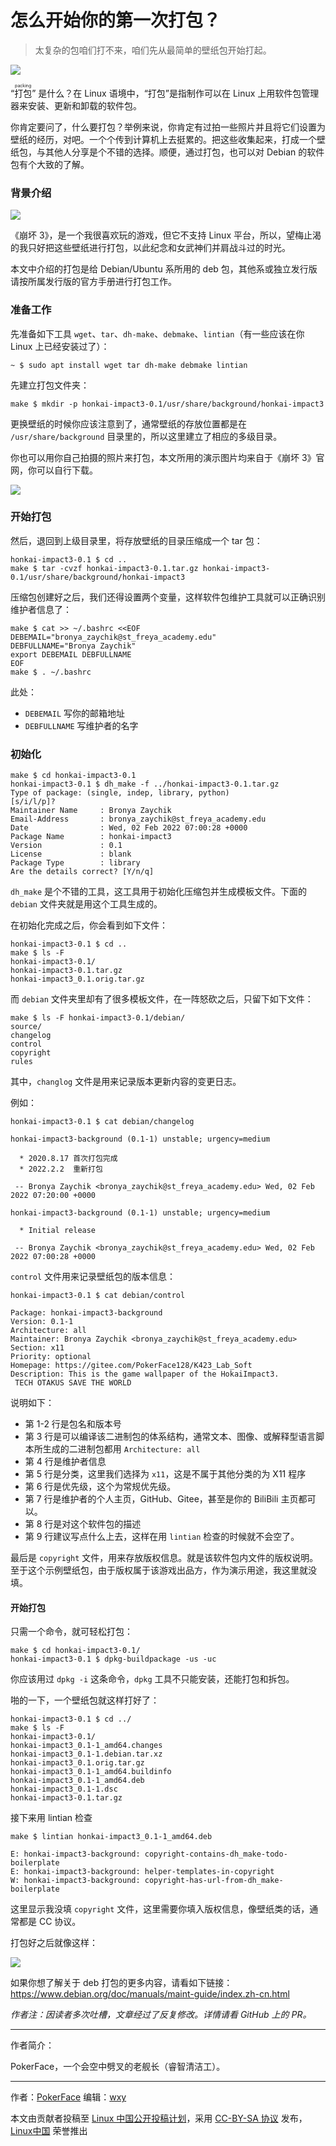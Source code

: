 [#]: subject: "怎么开始你的第一次打包？"
[#]: author: "PokerFace128 https://github.com/pokerface128"
[#]: keywords: "打包 deb"
[#]: url: " "

# 怎么开始你的第一次打包？

 > 太复杂的包咱们打不来，咱们先从最简单的壁纸包开始打起。

![](https://s3.bmp.ovh/imgs/2022/03/349fee489f974553.png)

“<ruby>打包<rt>packing</rt></ruby>” 是什么？在 Linux 语境中，“打包”是指制作可以在 Linux 上用软件包管理器来安装、更新和卸载的软件包。

你肯定要问了，什么要打包？举例来说，你肯定有过拍一些照片并且将它们设置为壁纸的经历，对吧。一个个传到计算机上去挺累的。把这些收集起来，打成一个壁纸包，与其他人分享是个不错的选择。顺便，通过打包，也可以对 Debian 的软件包有个大致的了解。

### 背景介绍

![](https://ftp.bmp.ovh/imgs/2019/09/3101e88de6e8b45a.jpg)

《崩坏 3》，是一个我很喜欢玩的游戏，但它不支持 Linux 平台，所以，望梅止渴的我只好把这些壁纸进行打包，以此纪念和女武神们并肩战斗过的时光。

本文中介绍的打包是给 Debian/Ubuntu 系所用的 deb 包，其他系或独立发行版请按所属发行版的官方手册进行打包工作。

### 准备工作

先准备如下工具 `wget`、`tar`、`dh-make`、`debmake`、`lintian`（有一些应该在你 Linux 上已经安装过了）：

```
~ $ sudo apt install wget tar dh-make debmake lintian
```

先建立打包文件夹：

```
make $ mkdir -p honkai-impact3-0.1/usr/share/background/honkai-impact3
```

更换壁纸的时候你应该注意到了，通常壁纸的存放位置都是在 `/usr/share/background` 目录里的，所以这里建立了相应的多级目录。

你也可以用你自己拍摄的照片来打包，本文所用的演示图片均来自于《崩坏 3》官网，你可以自行下载。

![](https://s3.bmp.ovh/imgs/2022/03/5fd5926b55fa0862.png)

### 开始打包

然后，退回到上级目录里，将存放壁纸的目录压缩成一个 tar 包：

```
honkai-impact3-0.1 $ cd ..
make $ tar -cvzf honkai-impact3-0.1.tar.gz honkai-impact3-0.1/usr/share/background/honkai-impact3
```

压缩包创建好之后，我们还得设置两个变量，这样软件包维护工具就可以正确识别维护者信息了：

```
make $ cat >> ~/.bashrc <<EOF
DEBEMAIL="bronya_zaychik@st_freya_academy.edu"
DEBFULLNAME="Bronya Zaychik"
export DEBEMAIL DEBFULLNAME
EOF
make $ . ~/.bashrc
```

此处：

- `DEBEMAIL` 写你的邮箱地址
- `DEBFULLNAME` 写维护者的名字

### 初始化

```
make $ cd honkai-impact3-0.1 
honkai-impact3-0.1 $ dh_make -f ../honkai-impact3-0.1.tar.gz
Type of package: (single, indep, library, python)
[s/i/l/p]?
Maintainer Name     : Bronya Zaychik
Email-Address       : bronya_zaychik@st_freya_academy.edu
Date                : Wed, 02 Feb 2022 07:00:28 +0000
Package Name        : honkai-impact3
Version             : 0.1
License             : blank
Package Type        : library
Are the details correct? [Y/n/q]
```

`dh_make` 是个不错的工具，这工具用于初始化压缩包并生成模板文件。下面的 `debian` 文件夹就是用这个工具生成的。

在初始化完成之后，你会看到如下文件：

```
honkai-impact3-0.1 $ cd ..
make $ ls -F
honkai-impact3-0.1/
honkai-impact3-0.1.tar.gz
honkai-impact3_0.1.orig.tar.gz
```

而 `debian` 文件夹里却有了很多模板文件，在一阵怒砍之后，只留下如下文件：

```
make $ ls -F honkai-impact3-0.1/debian/
source/
changelog
control
copyright
rules
```

其中，`changlog` 文件是用来记录版本更新内容的变更日志。

例如：

```
honkai-impact3-0.1 $ cat debian/changelog
```

```
honkai-impact3-background (0.1-1) unstable; urgency=medium

  * 2020.8.17 首次打包完成
  * 2022.2.2  重新打包

 -- Bronya Zaychik <bronya_zaychik@st_freya_academy.edu> Wed, 02 Feb 2022 07:20:00 +0000

honkai-impact3-background (0.1-1) unstable; urgency=medium

  * Initial release 

 -- Bronya Zaychik <bronya_zaychik@st_freya_academy.edu> Wed, 02 Feb 2022 07:00:28 +0000
```

`control` 文件用来记录壁纸包的版本信息：

```
honkai-impact3-0.1 $ cat debian/control
```

```
Package: honkai-impact3-background
Version: 0.1-1
Architecture: all
Maintainer: Bronya Zaychik <bronya_zaychik@st_freya_academy.edu>
Section: x11
Priority: optional
Homepage: https://gitee.com/PokerFace128/K423_Lab_Soft
Description: This is the game wallpaper of the HokaiImpact3.
 TECH OTAKUS SAVE THE WORLD
```

说明如下：

- 第 1-2 行是包名和版本号
- 第 3 行是可以编译该二进制包的体系结构，通常文本、图像、或解释型语言脚本所生成的二进制包都用 `Architecture: all`
- 第 4 行是维护者信息
- 第 5 行是分类，这里我们选择为 `x11`，这是不属于其他分类的为 X11 程序
- 第 6 行是优先级，这个为常规优先级。
- 第 7 行是维护者的个人主页，GitHub、Gitee，甚至是你的 BiliBili 主页都可以。
- 第 8 行是对这个软件包的描述 
- 第 9 行建议写点什么上去，这样在用 `lintian` 检查的时候就不会空了。

最后是 `copyright` 文件，用来存放版权信息。就是该软件包内文件的版权说明。至于这个示例壁纸包，由于版权属于该游戏出品方，作为演示用途，我这里就没填。

#### 开始打包

只需一个命令，就可轻松打包：

```
make $ cd honkai-impact3-0.1/
honkai-impact3-0.1 $ dpkg-buildpackage -us -uc
```

你应该用过 `dpkg -i` 这条命令，`dpkg` 工具不只能安装，还能打包和拆包。

啪的一下，一个壁纸包就这样打好了：

```
honkai-impact3-0.1 $ cd ../
make $ ls -F 
honkai-impact3-0.1/                   
honkai-impact3_0.1-1_amd64.changes  
honkai-impact3_0.1-1.debian.tar.xz  
honkai-impact3_0.1.orig.tar.gz
honkai-impact3_0.1-1_amd64.buildinfo  
honkai-impact3_0.1-1_amd64.deb      
honkai-impact3_0.1-1.dsc            
honkai-impact3-0.1.tar.gz
```

接下来用 lintian 检查

```
make $ lintian honkai-impact3_0.1-1_amd64.deb   

E: honkai-impact3-background: copyright-contains-dh_make-todo-boilerplate
E: honkai-impact3-background: helper-templates-in-copyright
W: honkai-impact3-background: copyright-has-url-from-dh_make-boilerplate
```

这里显示我没填 `copyright` 文件，这里需要你填入版权信息，像壁纸类的话，通常都是 CC 协议。
 
打包好之后就像这样：
 
![](https://s3.bmp.ovh/imgs/2022/03/349fee489f974553.png)
 
如果你想了解关于 deb 打包的更多内容，请看如下链接：https://www.debian.org/doc/manuals/maint-guide/index.zh-cn.html
 
_作者注：因读者多次吐槽，文章经过了反复修改。详情请看 GitHub 上的 PR。_

---

作者简介：
 
PokerFace，一个会空中劈叉的老舰长（睿智清洁工）。

------

作者：[PokerFace](https://github.com/pokerface128)
编辑：[wxy](https://github.com/wxy)

本文由贡献者投稿至 [Linux 中国公开投稿计划](https://github.com/LCTT/Articles/)，采用 [CC-BY-SA 协议](https://creativecommons.org/licenses/by-sa/4.0/deed.zh) 发布，[Linux中国](https://linux.cn/) 荣誉推出

